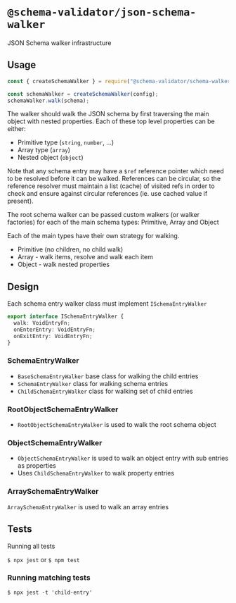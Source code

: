 # `@schema-validator/json-schema-walker`

JSON Schema walker infrastructure

## Usage

```ts
const { createSchemaWalker } = require("@schema-validator/schema-walker");

const schemaWalker = createSchemaWalker(config);
schemaWalker.walk(schema);
```

The walker should walk the JSON schema by first traversing the main object with nested properties. Each of these top level properties can be either:

- Primitive type (`string`, `number`, ...)
- Array type (`array`)
- Nested object (`object`)

Note that any schema entry may have a `$ref` reference pointer which need to be resolved before it can be walked. References can be circular, so the reference resolver must maintain a list (cache) of visited refs in order to check and ensure against circular references (ie. use cached value if present).

The root schema walker can be passed custom walkers (or walker factories) for each of the main schema types: Primitive, Array and Object

Each of the main types have their own strategy for walking.

- Primitive (no children, no child walk)
- Array - walk items, resolve and walk each item
- Object - walk nested properties

## Design

Each schema entry walker class must implement `ISchemaEntryWalker`

```ts
export interface ISchemaEntryWalker {
  walk: VoidEntryFn;
  onEnterEntry: VoidEntryFn;
  onExitEntry: VoidEntryFn;
}
```

### SchemaEntryWalker

- `BaseSchemaEntryWalker` base class for walking the child entries
- `SchemaEntryWalker` class for walking schema entries
- `ChildSchemaEntryWalker` class for walking set of child entries

### RootObjectSchemaEntryWalker

- `RootObjectSchemaEntryWalker` is used to walk the root schema object

### ObjectSchemaEntryWalker

- `ObjectSchemaEntryWalker` is used to walk an object entry with sub entries as properties
- Uses `ChildSchemaEntryWalker` to walk property entries

### ArraySchemaEntryWalker

`ArraySchemaEntryWalker` is used to walk an array entries

## Tests

Running all tests

`$ npx jest` or `$ npm test`

### Running matching tests

`$ npx jest -t 'child-entry'`
